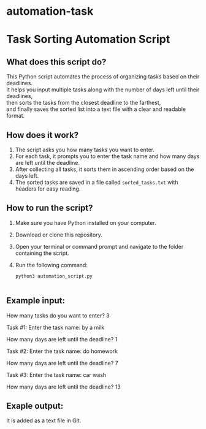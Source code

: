 # automation-task

# Task Sorting Automation Script

## What does this script do?

This Python script automates the process of organizing tasks based on their deadlines.  
It helps you input multiple tasks along with the number of days left until their deadlines,  
then sorts the tasks from the closest deadline to the farthest,  
and finally saves the sorted list into a text file with a clear and readable format.

## How does it work?

1. The script asks you how many tasks you want to enter.  
2. For each task, it prompts you to enter the task name and how many days are left until the deadline.  
3. After collecting all tasks, it sorts them in ascending order based on the days left.  
4. The sorted tasks are saved in a file called `sorted_tasks.txt` with headers for easy reading.

## How to run the script?

1. Make sure you have Python installed on your computer.  
2. Download or clone this repository.  
3. Open your terminal or command prompt and navigate to the folder containing the script.  
4. Run the following command:

   ```bash
   python3 automation_script.py



## Example input:

How many tasks do you want to enter? 3

Task #1:
Enter the task name: by a milk

How many days are left until the deadline? 1


Task #2:
Enter the task name: do homework

How many days are left until the deadline? 7


Task #3:
Enter the task name: car wash

How many days are left until the deadline? 13



## Exaple output:
It is added as a text file in Git.
